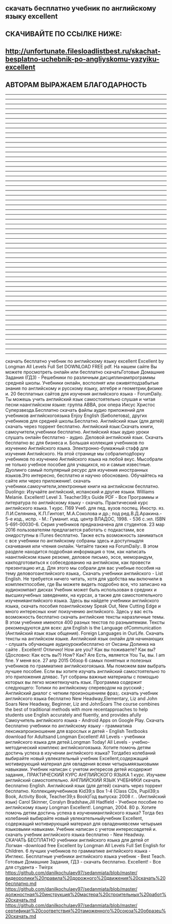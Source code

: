 скачать бесплатно учебник по английскому языку excellent
--------------------------------------------------
СКАЧИВАЙТЕ ПО ССЫЛКЕ НИЖЕ:
--------------------------------------------------
http://unfortunate.filesloadlistbest.ru/skachat-besplatno-uchebnik-po-angliyskomu-yazyiku-excellent
--------------------------------------------------
АВТОРАМ ВЫРАЖАЕМ БЛАГОДАРНОСТЬ
--------------------------------------------------
--------------------------------------------------
--------------------------------------------------
--------------------------------------------------
--------------------------------------------------
--------------------------------------------------
--------------------------------------------------
--------------------------------------------------
--------------------------------------------------
--------------------------------------------------
--------------------------------------------------
--------------------------------------------------
--------------------------------------------------
--------------------------------------------------
--------------------------------------------------
--------------------------------------------------
--------------------------------------------------
--------------------------------------------------
--------------------------------------------------
--------------------------------------------------
--------------------------------------------------
--------------------------------------------------
--------------------------------------------------
--------------------------------------------------
--------------------------------------------------
--------------------------------------------------
--------------------------------------------------
--------------------------------------------------
--------------------------------------------------
--------------------------------------------------
--------------------------------------------------
--------------------------------------------------
--------------------------------------------------
--------------------------------------------------
--------------------------------------------------
--------------------------------------------------
--------------------------------------------------
--------------------------------------------------
--------------------------------------------------
--------------------------------------------------
--------------------------------------------------
--------------------------------------------------
--------------------------------------------------
--------------------------------------------------
--------------------------------------------------
--------------------------------------------------
--------------------------------------------------
--------------------------------------------------
--------------------------------------------------
--------------------------------------------------
--------------------------------------------------
--------------------------------------------------
--------------------------------------------------
--------------------------------------------------
--------------------------------------------------
--------------------------------------------------
скачать бесплатно учебник по английскому языку excellent Excellent by Longman All Levels Full Set DOWNLOAD FREE pdf. На нашем сайте Вы можете просмотреть онлайн или бесплатно скачатьГотовые Домашние Задания (ГДЗ) - Решебники по различным дисциплинампрограммы средней школы. Учебники онлайн, восполнят или оживятподзабытые знания по английскому и русскому языку, алгебре и геометрии,физике и. 20 бесплатных сайтов для изучения английского языка - ForumDaily. Ты можешь учить английский язык самостоятельно слушая и читая песни наанглийском языке: группа ABBA, рок опера Иисус Христос Суперзвезда.Бесплатно скачать файлы аудио приложений для учебников английскогоязыка Enjoy English (Биболетова), других учебников для средней школы.Бесплатно. Английский язык (для детей) скачать через торрент бесплатно. Английский язык:Cкачать книги, самоучители,учебники бесплатно. Английский язык аудио уроки слушать онлайн бесплатно - аудио. Деловой английский язык. Скачать бесплатно вс для бизнеса и. Большая коллекция учебников по изучению Английского языка. Электронно-бумажный стафф для изучения Английского. На этой странице мы собралиподборку учебников по изучению Английского языка на любой вкус. Мысобрали не только учебное пособие для учащихся, но и самые известные. Дуолинго  самый популярный ресурс для изучения иностранных языков.Это интересно, бесплатно и научно обосновано. Обучайтесь на сайте или через приложение!. скачать учебники.самоучители,электронные книги на английском бесплатно. Duolingo: Изучайте английский, испанский и другие языки. Williams Melanie. Excellent! Level 3. Teacher39;s Guide PDF - Все
Программы и литература по английскому языку - скачать. Практический курс английского языка. 1 курс. П69 Учеб. для пед. вузов поспец. Иностр. яз.  Л.И.Селянина, К.П.Гинтовт, М.А.Соколова и др.; под ред.В.Д.Аракина.- 5-е изд., испр. - М.: Гуманит. изд. центр ВЛАДОС, 1998. - 536 с.:ил. ISBN 5-691-00030-6. Серия учебников предназначена для студентов. 23 мар 2016    пользователям предлагается работать с подкастами, все онидоступны в iTunes бесплатно. Также есть возможность заниматься с    все учебники по английскому собраны здесь и доступныдля скачивания или чтения онлайн. Читайте также на ForumDaily:. В этом разделе находится подробная информация о том, как написать наанглийском языке резюме, деловое письмо, эссе, меморандум, какподготовиться к собеседованию на английском, как провести презентацию ит.д. Для этого мы собрали для вас учебные пособия на тему деловогоанглийского языка,. Скачать учебники английского - List English. Не требуется ничего читать, хотя для удобства мы включили в комплектпособие, где Вы можете видеть подробно все, что записано на аудиокомпакт дисках  Учебник может быть использован в средних и высшихучебных заведениях, на курсах, а также для самостоятельного изученияанглийского языка. Здесь вы найдете учебники английского языка, скачать пособия поанглийскому Speak Out, New Cutting Edge и много интересных книг поизучению английского. Здесь у вас есть возможность бесплатно скачать английские тексты наразличные темы. В этом учебнике имеются 400 разных текстов по разнымтемам. Тексты рекомендуются для всех: для  English is the Language ofCommunication (Английский язык  язык общения). Foreign Languages in OurLife. Скачать тексты на английском языке. Английский язык онлайн для начинающих - слушать обучающие аудиоурокибесплатно от Оксаны Долинка на сайте .  Excellent! Отлично! How are you?  Как вы поживаете? Как вы? (Дословно: Как есть вы?) How?  Как? Are  Есть, является You  Ты, вы. I am fine.  У меня все. 27 апр 2015  Обзор 6 самых понятных и полезных учебников по грамматике английскогоязыка. Мы поможем вам выбрать лучшее пособие. Если вы хотите изучать английский самостоятельно то это приложения длявас. Тут собраны важные материалы с помощью которых вы легко можетеизучать язык. Программа содержит следующего: Топики по английскому спереводом на русский ; Английский диалог с четким произношением фраз;. скачать учебник английского языка бесплатно   New Headway,Elementary, Liz and John Soars  New Headway, Beginner, Liz and JohnSoars  The course combines the best of traditional methods with more recentapproaches to help students use English accurately and fluently, and provides afully
Самоучитель английского языка - Android Apps on Google Play. Скачать бесплатно учебники по английскому языку - грамматика лексикапроизношение для взрослых и детей - English Textbooks download for Adultsand  Longman Excellent! All Levels - учебники английского языка для детей.Longman Today! All Levels - учебно-методический комплекс английскогоязыка. Хотите помочь детям достичь успеха в изучении английского языка? Тогдабез колебаний выбирайте новый увлекательный учебник Excellent,содержащий мотивирующий материал для овладения всеми четырьмяязыковыми навыками. Учебник написан с учетом интересов детей исодержит задания,. ПРАКТИЧЕСКИЙ КУРС АНГЛИЙСКОГО ЯЗЫКА 1 курс. Изучаем английский самостоятельно. АНГЛИЙСКИЙ ЯЗЫК УЧЕБНИКИ скачать бесплатно English. Английский язык (для детей) скачать через торрент бесплатно.  Коллекцияучебников Kid39;s Box 1-4 (Class CDs, Pupil39;s Book, Activity Book, Teacher39;s Book)Год выпуска: 2008 г. . (Английский язык) Carol Skinner, Coralyn Bradshaw,Jill Hadfield - Учебное пособие по английскому языку Longman Excellent!. Longman, 2004.  80 p. Хотите помочь детям достичь успеха в изучениианглийского языка? Тогда без колебаний выбирайте новый увлекательныйучебник Excellent, содержащий мотивирующий материал для овладениявсеми четырьмя языковыми навыками. Учебник написан с учетом интересовдетей и. скачать учебник английского языка бесплатно - New Headway. СКАЧАТЬ БЕСПЛАТНО учебники английского языка для детей от Логман -download free Excellent by Longman All Levels Full Set English for Children. 6 лучших учебников по грамматике английского языка - Инглекс. Бесплатные учебники английского языка  учебник  - Best Teach. Готовые Домашние Задания, ГДЗ - скачать бесплатно.
Excellent! - Все для студента - Twirpx
https://github.com/danilkochulaev97/sedanmiata/blob/master/видеоролики%20правила%20дорожного%20движения%20скачать%20бесплатно.md
https://github.com/danilkochulaev97/sedanmiata/blob/master/должностная%20инструкция%20мастера%20строительных%20работ%20скачать.md
https://github.com/danilkochulaev97/sedanmiata/blob/master/сертификат%20соответствия%20таможенного%20союза%20образец%20скачать.md